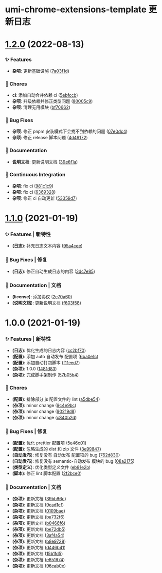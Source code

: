 # umi-chrome-extensions-template 更新日志

# [1.2.0](https://github.com/arvinxx/umi-chrome-extensions-template/compare/v1.1.0...v1.2.0) (2022-08-13)


### ✨ Features

* **杂项**: 更新基础设施 ([7a03f1d](https://github.com/arvinxx/umi-chrome-extensions-template/commit/7a03f1d))


### 🎫 Chores

* **ci**: 添加自动合并依赖 ci ([5ebfccb](https://github.com/arvinxx/umi-chrome-extensions-template/commit/5ebfccb))
* **杂项**: 升级依赖并修正类型问题 ([80005c9](https://github.com/arvinxx/umi-chrome-extensions-template/commit/80005c9))
* **杂项**: 清理无用模块 ([bf70662](https://github.com/arvinxx/umi-chrome-extensions-template/commit/bf70662))


### 🐛 Bug Fixes

* **杂项**: 修正 pnpm 安装模式下会找不到依赖的问题 ([07e0dc4](https://github.com/arvinxx/umi-chrome-extensions-template/commit/07e0dc4))
* **杂项**: 修正 release 脚本问题 ([4d49172](https://github.com/arvinxx/umi-chrome-extensions-template/commit/4d49172))


### 📝 Documentation

* **说明文档**: 更新说明文档 ([39e6f1a](https://github.com/arvinxx/umi-chrome-extensions-template/commit/39e6f1a))


### 🔧 Continuous Integration

* **杂项**: fix ci ([981c1c9](https://github.com/arvinxx/umi-chrome-extensions-template/commit/981c1c9))
* **杂项**: fix ci ([6369328](https://github.com/arvinxx/umi-chrome-extensions-template/commit/6369328))
* **杂项**: 修正 ci 自动更新 ([53359d7](https://github.com/arvinxx/umi-chrome-extensions-template/commit/53359d7))

# [1.1.0](https://github.com/arvinxx/umi-chrome-extensions-template/compare/v1.0.0...v1.1.0) (2021-01-19)


### ✨ Features | 新特性

* **(日志)**: 补充日志文本内容 ([95a4cee](https://github.com/arvinxx/umi-chrome-extensions-template/commit/95a4cee))


### 🐛 Bug Fixes | 修复

* **(日志)**: 修正自动生成日志的内容 ([3dc7e85](https://github.com/arvinxx/umi-chrome-extensions-template/commit/3dc7e85))


### 📝 Documentation | 文档

* **(license)**: 添加协议 ([2e70a60](https://github.com/arvinxx/umi-chrome-extensions-template/commit/2e70a60))
* **(说明文档)**: 更新说明文档 ([f603f58](https://github.com/arvinxx/umi-chrome-extensions-template/commit/f603f58))

# 1.0.0 (2021-01-19)

### ✨ Features | 新特性

- **(日志)**: 优化生成的日志内容 ([cc2bf70](https://github.com/arvinxx/umi-chrome-extensions-template/commit/cc2bf70))
- **(配置)**: 添加 auto 自动发布 配置项 ([6ba0e1c](https://github.com/arvinxx/umi-chrome-extensions-template/commit/6ba0e1c))
- **(配置)**: 添加自动打包脚本 ([f11eed7](https://github.com/arvinxx/umi-chrome-extensions-template/commit/f11eed7))
- **(杂项)**: 1.0.0 ([1481d83](https://github.com/arvinxx/umi-chrome-extensions-template/commit/1481d83))
- **(杂项)**: 完成脚手架制作 ([57b05b4](https://github.com/arvinxx/umi-chrome-extensions-template/commit/57b05b4))

### 🎫 Chores

- **(配置)**: 排除部分 js 配置文件的 lint ([a5dbe54](https://github.com/arvinxx/umi-chrome-extensions-template/commit/a5dbe54))
- **(杂项)**: minor change ([9c4e9bc](https://github.com/arvinxx/umi-chrome-extensions-template/commit/9c4e9bc))
- **(杂项)**: minor change ([90219d8](https://github.com/arvinxx/umi-chrome-extensions-template/commit/90219d8))
- **(杂项)**: minor change ([c840b2d](https://github.com/arvinxx/umi-chrome-extensions-template/commit/c840b2d))

### 🐛 Bug Fixes | 修复

- **(配置)**: 优化 prettier 配置项 ([5e46c01](https://github.com/arvinxx/umi-chrome-extensions-template/commit/5e46c01))
- **(配置)**: 忽略生成的 dist 和 zip 文件 ([3e99847](https://github.com/arvinxx/umi-chrome-extensions-template/commit/3e99847))
- **(自动发布)**: 修复没有 自动发布 配置项的 bug ([762d830](https://github.com/arvinxx/umi-chrome-extensions-template/commit/762d830))
- **(自动发布)**: 修复没有 semantic-自动发布 模块的 bug ([08a2175](https://github.com/arvinxx/umi-chrome-extensions-template/commit/08a2175))
- **(类型定义)**: 优化类型定义文件 ([eb81e2b](https://github.com/arvinxx/umi-chrome-extensions-template/commit/eb81e2b))
- **(脚本)**: 修正 lint 脚本配置 ([2f2bce0](https://github.com/arvinxx/umi-chrome-extensions-template/commit/2f2bce0))

### 📝 Documentation | 文档

- **(杂项)**: 更新文档 ([39bb86c](https://github.com/arvinxx/umi-chrome-extensions-template/commit/39bb86c))
- **(杂项)**: 更新文档 ([9ead1cf](https://github.com/arvinxx/umi-chrome-extensions-template/commit/9ead1cf))
- **(杂项)**: 更新文档 ([0109bae](https://github.com/arvinxx/umi-chrome-extensions-template/commit/0109bae))
- **(杂项)**: 更新文档 ([ba732f6](https://github.com/arvinxx/umi-chrome-extensions-template/commit/ba732f6))
- **(杂项)**: 更新文档 ([b0466f6](https://github.com/arvinxx/umi-chrome-extensions-template/commit/b0466f6))
- **(杂项)**: 更新文档 ([be72db5](https://github.com/arvinxx/umi-chrome-extensions-template/commit/be72db5))
- **(杂项)**: 更新文档 ([3af4a54](https://github.com/arvinxx/umi-chrome-extensions-template/commit/3af4a54))
- **(杂项)**: 更新文档 ([b8e9728](https://github.com/arvinxx/umi-chrome-extensions-template/commit/b8e9728))
- **(杂项)**: 更新文档 ([d446b41](https://github.com/arvinxx/umi-chrome-extensions-template/commit/d446b41))
- **(杂项)**: 更新文档 ([15b1fd5](https://github.com/arvinxx/umi-chrome-extensions-template/commit/15b1fd5))
- **(杂项)**: 更新文档 ([e851674](https://github.com/arvinxx/umi-chrome-extensions-template/commit/e851674))
- **(杂项)**: 更新文档 ([96cab0e](https://github.com/arvinxx/umi-chrome-extensions-template/commit/96cab0e))
